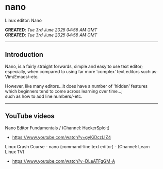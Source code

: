# nano
Linux editor: Nano

**CREATED**: *Tue 3rd June 2025 04:56 AM GMT*  
**CREATED**: *Tue 3rd June 2025 04:56 AM GMT*  

-----

## Introduction

Nano, is a fairly straight forwards, simple and easy to use text editor;  
especially, when compared to using far more 'complex' text editors such as: Vim/Emacs/-etc.  

However, like many editors...it does have a number of 'hidden' features  
which beginners tend to come across learning over time...;  
such as how to add line numbers/-etc.  

-----

## YouTube videos

Nano Editor Fundamentals / (Channel: HackerSploit)  
- https://www.youtube.com/watch?v=gyKiDczLIZ4

Linux Crash Course - nano (command-line text editor) - (Channel: Learn Linux TV)  
- https://www.youtube.com/watch?v=DLeATFgGM-A
